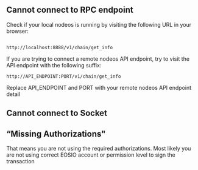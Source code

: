 ## Cannot connect to RPC endpoint

Check if your local nodeos is running by visiting the following URL in your browser:

```shell

http://localhost:8888/v1/chain/get_info

```

If you are trying to connect a remote nodeos API endpoint, try to visit the API endpoint with the following suffix:

```shell
http://API_ENDPOINT:PORT/v1/chain/get_info
```

Replace API_ENDPOINT and PORT with your remote nodeos API endpoint detail


## Cannot connect to Socket


## “Missing Authorizations"

That means you are not using the required authorizations. Most likely you are not using correct EOSIO account or permission level to sign the transaction